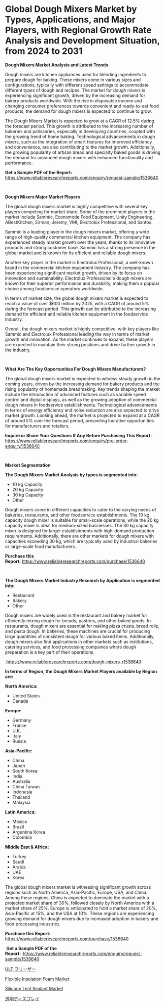 <p><h1>Global Dough Mixers Market by Types, Applications, and Major Players, with Regional Growth Rate Analysis and Development Situation, from 2024 to 2031</h1></p><p><strong>Dough Mixers Market Analysis and Latest Trends</strong></p>
<p><p>Dough mixers are kitchen appliances used for blending ingredients to prepare dough for baking. These mixers come in various sizes and configurations, typically with different speed settings to accommodate different types of dough and recipes. The market for dough mixers is experiencing significant growth, driven by the increasing demand for bakery products worldwide. With the rise in disposable income and changing consumer preferences towards convenient and ready-to-eat food products, the demand for dough mixers is expected to continue to grow.</p><p>The Dough Mixers Market is expected to grow at a CAGR of 12.5% during the forecast period. This growth is attributed to the increasing number of bakeries and patisseries, especially in developing countries, coupled with the growing trend of home baking. Technological advancements in dough mixers, such as the integration of smart features for improved efficiency and convenience, are also contributing to the market growth. Additionally, the growing popularity of artisan bread and specialty baked goods is driving the demand for advanced dough mixers with enhanced functionality and performance.</p></p>
<p><strong>Get a Sample PDF of the Report:&nbsp;</strong> <a href="https://www.reliableresearchreports.com/enquiry/request-sample/1536640">https://www.reliableresearchreports.com/enquiry/request-sample/1536640</a></p>
<p>&nbsp;</p>
<p><strong>Dough Mixers Major Market Players</strong></p>
<p><p>The global dough mixers market is highly competitive with several key players competing for market share. Some of the prominent players in the market include Sammic, Economode Food Equipment, Unity Engineering, ABestKitchen, Sirman, Jeremy, VMI, Electrolux Professional, and Santos.</p><p>Sammic is a leading player in the dough mixers market, offering a wide range of high-quality commercial kitchen equipment. The company has experienced steady market growth over the years, thanks to its innovative products and strong customer base. Sammic has a strong presence in the global market and is known for its efficient and reliable dough mixers.</p><p>Another key player in the market is Electrolux Professional, a well-known brand in the commercial kitchen equipment industry. The company has been experiencing significant market growth, driven by its focus on innovation and sustainability. Electrolux Professional's dough mixers are known for their superior performance and durability, making them a popular choice among foodservice operators worldwide.</p><p>In terms of market size, the global dough mixers market is expected to reach a value of over $600 million by 2025, with a CAGR of around 5% during the forecast period. This growth can be attributed to the increasing demand for efficient and reliable kitchen equipment in the foodservice industry.</p><p>Overall, the dough mixers market is highly competitive, with key players like Sammic and Electrolux Professional leading the way in terms of market growth and innovation. As the market continues to expand, these players are expected to maintain their strong positions and drive further growth in the industry.</p></p>
<p>&nbsp;</p>
<p><strong>What Are The Key Opportunities For Dough Mixers Manufacturers?</strong></p>
<p><p>The global dough mixers market is expected to witness steady growth in the coming years, driven by the increasing demand for bakery products and the rising popularity of homemade breadmaking. Key trends shaping the market include the introduction of advanced features such as variable speed control and digital displays, as well as the growing adoption of commercial dough mixers in foodservice establishments. Technological advancements in terms of energy efficiency and noise reduction are also expected to drive market growth. Looking ahead, the market is projected to expand at a CAGR of around 5% over the forecast period, presenting lucrative opportunities for manufacturers and retailers.</p></p>
<p><strong>Inquire or Share Your Questions If Any Before Purchasing This Report:</strong> <a href="https://www.reliableresearchreports.com/enquiry/pre-order-enquiry/1536640">https://www.reliableresearchreports.com/enquiry/pre-order-enquiry/1536640</a></p>
<p>&nbsp;</p>
<p><strong>Market Segmentation</strong></p>
<p><strong>The Dough Mixers Market Analysis by types is segmented into:</strong></p>
<p><ul><li>10 kg Capacity</li><li>20 kg Capacity</li><li>30 kg Capacity</li><li>Other</li></ul></p>
<p><p>Dough mixers come in different capacities to cater to the varying needs of bakeries, restaurants, and other foodservice establishments. The 10 kg capacity dough mixer is suitable for small-scale operations, while the 20 kg capacity mixer is ideal for medium-sized businesses. The 30 kg capacity mixer is designed for larger establishments with high-demand production requirements. Additionally, there are other markets for dough mixers with capacities exceeding 30 kg, which are typically used by industrial bakeries or large-scale food manufacturers.</p></p>
<p><strong>Purchase this Report:&nbsp;</strong><a href="https://www.reliableresearchreports.com/purchase/1536640">https://www.reliableresearchreports.com/purchase/1536640</a></p>
<p>&nbsp;</p>
<p><strong>The Dough Mixers Market Industry Research by Application is segmented into:</strong></p>
<p><ul><li>Restaurant</li><li>Bakery</li><li>Other</li></ul></p>
<p><p>Dough mixers are widely used in the restaurant and bakery market for efficiently mixing dough for breads, pastries, and other baked goods. In restaurants, dough mixers are essential for making pizza crusts, bread rolls, and pasta dough. In bakeries, these machines are crucial for producing large quantities of consistent dough for various baked items. Additionally, dough mixers also find applications in other markets such as institutions, catering services, and food processing companies where dough preparation is a key part of their operations.</p></p>
<p><a href="https://www.reliableresearchreports.com/dough-mixers-r1536640">&nbsp;https://www.reliableresearchreports.com/dough-mixers-r1536640</a></p>
<p><strong>In terms of Region, the Dough Mixers Market Players available by Region are:</strong></p>
<p>
    <p> <strong> North America: </strong>
        <ul>
            <li>United States</li>
            <li>Canada</li>
        </ul>
        </p> 
    <p> <strong> Europe: </strong>
        <ul>
            <li>Germany</li>
            <li>France</li>
            <li>U.K.</li>
            <li>Italy</li>
            <li>Russia</li>
        </ul>
        </p> 
    <p> <strong> Asia-Pacific: </strong>
        <ul>
            <li>China</li>
            <li>Japan</li>
            <li>South Korea</li>
            <li>India</li>
            <li>Australia</li>
            <li>China Taiwan</li>
            <li>Indonesia</li>
            <li>Thailand</li>
            <li>Malaysia</li>
        </ul>
        </p> 
    <p> <strong> Latin America: </strong>
        <ul>
            <li>Mexico</li>
            <li>Brazil</li>
            <li>Argentina Korea</li>
            <li>Colombia</li>
        </ul>
        </p> 
    <p> <strong> Middle East & Africa: </strong>
        <ul>
            <li>Turkey</li>
            <li>Saudi</li>
            <li>Arabia</li>
            <li>UAE</li>
            <li>Korea</li>
        </ul>
    </p>
    </p>
<p><p>The global dough mixers market is witnessing significant growth across regions such as North America, Asia-Pacific, Europe, USA, and China. Among these regions, China is expected to dominate the market with a projected market share of 30%, followed closely by North America with a market share of 25%. Europe is anticipated to hold a market share of 20%, Asia-Pacific at 15%, and the USA at 10%. These regions are experiencing growing demand for dough mixers due to increased adoption in bakery and food processing industries.</p></p>
<p><strong>Purchase this Report: </strong><a href="https://www.reliableresearchreports.com/purchase/1536640">https://www.reliableresearchreports.com/purchase/1536640</a></p>
<p>&nbsp;<strong>Get a Sample PDF of the Report:&nbsp;&nbsp;</strong><a href="https://www.reliableresearchreports.com/enquiry/request-sample/1536640">https://www.reliableresearchreports.com/enquiry/request-sample/1536640</a></p>
<p><strong></strong></p>
<p><p><a href="https://github.com/ddwcuskozol07187/Market-Research-Report-List-1/blob/main/173620336559.md">ULT フリーザー</a></p><p><a href="https://issuu.com/reportprime-2/docs/flexible-insulation-foam-market-size-2030.pptx">Flexible Insulation Foam Market</a></p><p><a href="https://issuu.com/reportprime-2/docs/silicone-tent-sealant-market-size-2030.pptx">Silicone Tent Sealant Market</a></p><p><a href="https://github.com/xtkhtofdt934839/Market-Research-Report-List-1/blob/main/807452836558.md">透明ディスプレイ</a></p></p>
